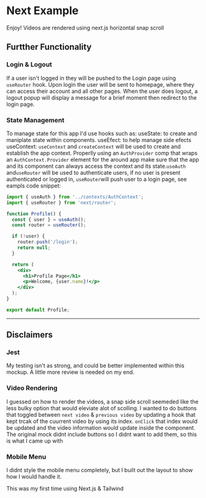 # Next Example

Enjoy!
Videos are rendered using next.js horizontal snap scroll 

## Furtther Functionality

### Login & Logout
If a user isn't logged in they will be pushed to the Login page using `useRouter` hook.  Upon login the user will be sent to homepage, where they can access their account and all other pages. When the user does logout, a logout popup will display a message for a brief moment then redirect to the login page.

### State Management
To manage state for this app I'd use hooks such as:
useState: to create and maniplate state within components.
useEfect: to help manage side efects 
useContext: `useContext` and `createContext` will be used to create and establish the app context. Properlly using an `AuthProvider` comp that wraps an `AuthContext.Provider` element for the around app make sure that the app and its component can always access the context and its state.`useAuth` and`useRouter` will be used to authenticate users, if no user is present authenticated or logged in, `useRouter`will push user to a login page, see eampls code snippet:

```jsx
import { useAuth } from '../contexts/AuthContext';
import { useRouter } from 'next/router';

function Profile() {
  const { user } = useAuth();
  const router = useRouter();

  if (!user) {
    router.push('/login');
    return null;
  }

  return (
    <div>
      <h1>Profile Page</h1>
      <p>Welcome, {user.name}!</p>
    </div>
  );
}

export default Profile;
```

----

## Disclaimers 
### Jest
My testing isn't as strong, and could be better implemented within this mockup. A little more review is needed on my end.

### Video Rendering
I guessed on how to render the videos, a snap side scroll seemeded like the less bulky option that would eleviate alot of scolling. I wanted to do buttons that toggled between `next video` & `previous video` by updating a hook that kept trcak of the cuurrent video by using its index. `onClick` that index would be updated and the video information would update inside the component. The original mock didnt include buttons so I didnt want to add them, so this is what I came up with

### Mobile Menu
I didnt style the mobile menu completely, but I built out the layout to show how I would handle it.

This was my first time using Next.js & Tailwind